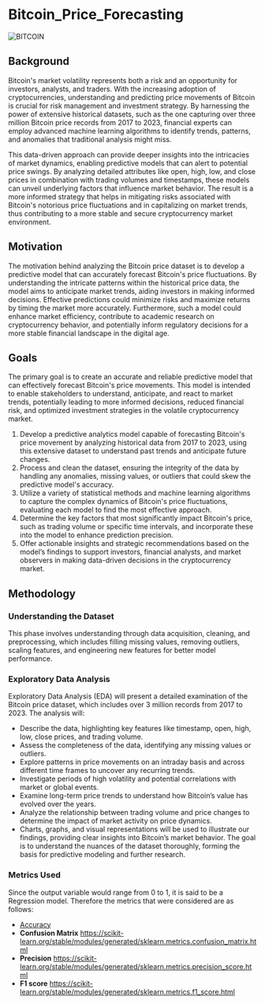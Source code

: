 # Bitcoin_Price_Forecasting

![BITCOIN](https://github.com/23Soham/Bitcoin_Price_Forecasting/assets/144841969/f494dc84-991d-4516-a453-18a4c8a1abfc)


## **Background**
Bitcoin's market volatility represents both a risk and an opportunity for investors, analysts, and traders. With the increasing adoption of cryptocurrencies, understanding and predicting price movements of Bitcoin is crucial for risk management and investment strategy. By harnessing the power of extensive historical datasets, such as the one capturing over three million Bitcoin price records from 2017 to 2023, financial experts can employ advanced machine learning algorithms to identify trends, patterns, and anomalies that traditional analysis might miss.

This data-driven approach can provide deeper insights into the intricacies of market dynamics, enabling predictive models that can alert to potential price swings. By analyzing detailed attributes like open, high, low, and close prices in combination with trading volumes and timestamps, these models can unveil underlying factors that influence market behavior. The result is a more informed strategy that helps in mitigating risks associated with Bitcoin's notorious price fluctuations and in capitalizing on market trends, thus contributing to a more stable and secure cryptocurrency market environment.

## **Motivation**
The motivation behind analyzing the Bitcoin price dataset is to develop a predictive model that can accurately forecast Bitcoin's price fluctuations. By understanding the intricate patterns within the historical price data, the model aims to anticipate market trends, aiding investors in making informed decisions. Effective predictions could minimize risks and maximize returns by timing the market more accurately. Furthermore, such a model could enhance market efficiency, contribute to academic research on cryptocurrency behavior, and potentially inform regulatory decisions for a more stable financial landscape in the digital age.

## **Goals**
The primary goal is to create an accurate and reliable predictive model that can effectively forecast Bitcoin's price movements. This model is intended to enable stakeholders to understand, anticipate, and react to market trends, potentially leading to more informed decisions, reduced financial risk, and optimized investment strategies in the volatile cryptocurrency market.

1. Develop a predictive analytics model capable of forecasting Bitcoin's price movement by analyzing historical data from 2017 to 2023, using this extensive dataset to understand past trends and anticipate future changes.
2. Process and clean the dataset, ensuring the integrity of the data by handling any anomalies, missing values, or outliers that could skew the predictive model's accuracy.
3. Utilize a variety of statistical methods and machine learning algorithms to capture the complex dynamics of Bitcoin's price fluctuations, evaluating each model to find the most effective approach.
4. Determine the key factors that most significantly impact Bitcoin's price, such as trading volume or specific time intervals, and incorporate these into the model to enhance prediction precision.
5. Offer actionable insights and strategic recommendations based on the model’s findings to support investors, financial analysts, and market observers in making data-driven decisions in the cryptocurrency market.

## **Methodology**

### **Understanding the Dataset**
This phase involves understanding through data acquisition, cleaning, and preprocessing, which includes filling missing values, removing outliers, scaling features, and engineering new features for better model performance.

### **Exploratory Data Analysis**
Exploratory Data Analysis (EDA) will present a detailed examination of the Bitcoin price dataset, which includes over 3 million records from 2017 to 2023. The analysis will:

- Describe the data, highlighting key features like timestamp, open, high, low, close prices, and trading volume.
- Assess the completeness of the data, identifying any missing values or outliers.
- Explore patterns in price movements on an intraday basis and across different time frames to uncover any recurring trends.
- Investigate periods of high volatility and potential correlations with market or global events.
- Examine long-term price trends to understand how Bitcoin’s value has evolved over the years.
- Analyze the relationship between trading volume and price changes to determine the impact of market activity on price dynamics.
- Charts, graphs, and visual representations will be used to illustrate our findings, providing clear insights into Bitcoin’s market behavior. The goal is to understand the nuances of the dataset thoroughly, forming the basis for predictive modeling and further research.


### **Metrics Used**
Since the output variable would range from 0 to 1, it is said to be a Regression model. Therefore the metrics that were considered are as follows:

- [Accuracy](https://scikit-learn.org/stable/modules/generated/sklearn.metrics.accuracy_score.html)
- **Confusion Matrix** https://scikit-learn.org/stable/modules/generated/sklearn.metrics.confusion_matrix.html
- **Precision** https://scikit-learn.org/stable/modules/generated/sklearn.metrics.precision_score.html
- **F1 score** https://scikit-learn.org/stable/modules/generated/sklearn.metrics.f1_score.html
